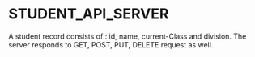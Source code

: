 # STUDENT_API_SERVER
A student record consists of : id, name, current-Class and division. The server responds to GET, POST, PUT, DELETE request as well.

